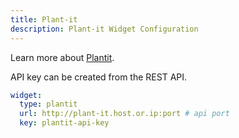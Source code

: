```yaml
---
title: Plant-it
description: Plant-it Widget Configuration
---
```


Learn more about [Plantit](https://github.com/MDeLuise/plant-it).

API key can be created from the REST API.

```yaml
widget:
  type: plantit
  url: http://plant-it.host.or.ip:port # api port
  key: plantit-api-key
```
